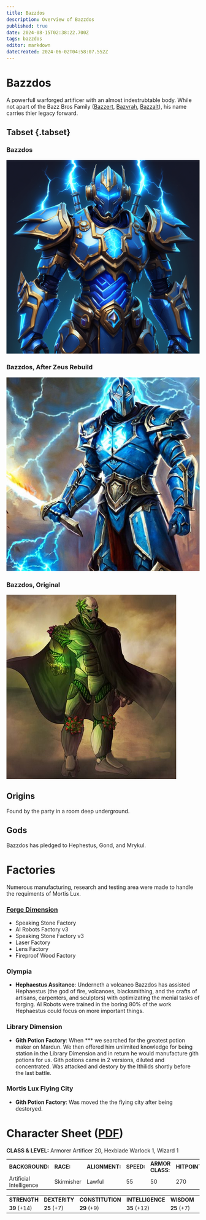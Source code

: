```yaml
---
title: Bazzdos
description: Overview of Bazzdos
published: true
date: 2024-08-15T02:38:22.700Z
tags: bazzdos
editor: markdown
dateCreated: 2024-06-02T04:58:07.552Z
---
```


# Bazzdos

 A powerfull warforged artificer with an almost indestrubtable body. While not apart of the Bazz Bros Family ([Bazzert](/characters/Bazzert), [Bazvrah](/characters/Bazvrah), [Bazzalt](/characters/Bazzalt)), his name carries thier legacy forward.
 
## Tabset {.tabset}
### Bazzdos
![spoops_icon.png](/characters/bazzert/img3.png)
### Bazzdos, After Zeus Rebuild
![Zeus Rebuilt Bazzdos](/characters/bazzert/img2.png)
### Bazzdos, Original
![Founder Bazzdos](/characters/bazzert/img1.png)

## Origins

Found by the party in a room deep underground.

## Gods
Bazzdos has pledged to Hephestus, Gond, and Mrykul. 



# Factories
Numerous manufacturing, research and testing area were made to handle the requiments of Mortis Lux.

### [Forge Dimension](/locations/Forge-Dimension)
- Speaking Stone Factory
- AI Robots Factory v3
- Speaking Stone Factory v3
- Laser Factory
- Lens Factory
- Fireproof Wood Factory

### Olympia 
- **Hephaestus Assitance**: Underneth a volcaneo Bazzdos has assisted Hephaestus (the god of fire, volcanoes, blacksmithing, and the crafts of artisans, carpenters, and sculptors) with optimizating the menial tasks of forging. AI Robots were trained in the boring 80% of the work Hephaestus could focus on more important things. 

### Library Dimension
 - **Gith Potion Factory**: When *** we searched for the greatest potion maker on Mardun. We then offered him unlimited knowledge for being station in the Library Dimension and in return he would manufacture gith potions for us. Gith potions came in 2 versions, diluted and concentrated. Was attacked and destory by the Ithilids shortly before the last battle.
 
### Mortis Lux Flying City
- **Gith Potion Factory**: Was moved the the flying city after being destoryed.

# Character Sheet ([PDF](/characters/bazzert/bazzdos___roll20_characters.pdf))

**CLASS & LEVEL:** Armorer Artificer 20, Hexblade Warlock 1, Wizard 1

|     |     |     |     |     |     |     |
| --- | --- | --- | --- | --- | --- | --- |
| **BACKGROUND:** | **RACE:** | **ALIGNMENT:** | **SPEED:** | **ARMOR CLASS:** | **HITPOINTS:** | **INITIATIVE:** |
| Artificial Intelligence | Skirmisher | Lawful | 55  | 50  | 270 | 7.25 |


|     |     |     |     |     |     |
| --- | --- | --- | --- | --- | --- |
| **STRENGTH** | **DEXTERITY** | **CONSTITUTION** | **INTELLIGENCE** | **WISDOM** | **CHARISMA** |
| **39** (+14) | **25** (+7) | **29** (+9) | **35** (+12) | **25** (+7) | **25** (+7) |